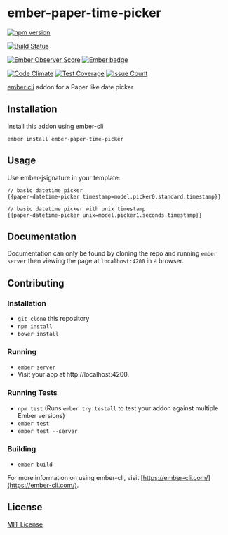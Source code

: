 ember-paper-time-picker
==============================================================================

[![npm version](https://badge.fury.io/js/ember-paper-time-picker.svg)](https://badge.fury.io/js/ember-paper-time-picker)

[![Build Status](https://travis-ci.org/busybusy/webapp-ember-paper-time-picker.svg?branch=master)](https://travis-ci.org/busybusy/webapp-ember-paper-time-picker)

[![Ember Observer Score](https://emberobserver.com/badges/ember-paper-time-picker.svg)](https://emberobserver.com/addons/ember-paper-time-picker)
[![Ember badge][ember-badge]][embadge]

[![Code Climate](https://codeclimate.com/github/busybusy/webapp-ember-paper-time-picker/badges/gpa.svg)](https://codeclimate.com/github/busybusy/webapp-ember-paper-time-picker)
[![Test Coverage](https://codeclimate.com/github/busybusy/webapp-ember-paper-time-picker/badges/coverage.svg)](https://codeclimate.com/github/busybusy/webapp-ember-paper-time-picker/coverage)
[![Issue Count](https://codeclimate.com/github/busybusy/webapp-ember-paper-time-picker/badges/issue_count.svg)](https://codeclimate.com/github/busybusy/webapp-ember-paper-time-picker)

[ember cli](https://ember-cli.com/) addon for a Paper like date picker

Installation
------------------------------------------------------------------------------

Install this addon using ember-cli
```
ember install ember-paper-time-picker
```

Usage
------------------------------------------------------------------------------

Use ember-jsignature in your template:
```
// basic datetime picker
{{paper-datetime-picker timestamp=model.picker0.standard.timestamp}}

// basic datetime picker with unix timestamp
{{paper-datetime-picker unix=model.picker1.seconds.timestamp}}
```

Documentation
------------------------------------------------------------------------------

Documentation can only be found by cloning the repo and running `ember server` 
then viewing the page at `localhost:4200` in a browser.


Contributing
------------------------------------------------------------------------------

### Installation

* `git clone` this repository
* `npm install`
* `bower install`

### Running

* `ember server`
* Visit your app at http://localhost:4200.

### Running Tests

* `npm test` (Runs `ember try:testall` to test your addon against multiple Ember versions)
* `ember test`
* `ember test --server`

### Building

* `ember build`

For more information on using ember-cli, visit [https://ember-cli.com/](https://ember-cli.com/).


License
------------------------------------------------------------------------------

[MIT License](https://opensource.org/licenses/mit-license.php)

[embadge]: http://embadge.io/
[ember-badge]: http://embadge.io/v1/badge.svg?start=2.12.1
